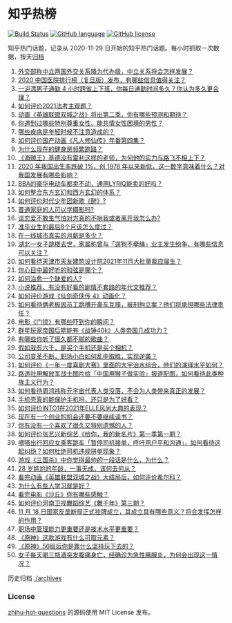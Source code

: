 # 知乎热榜
[![Build Status](https://github.com/ToWeLong/zhihu-hot-questions/workflows/CI/badge.svg)](https://github.com/ToWeLong/zhihu-hot-questions/actions)
[![GitHub language](https://img.shields.io/badge/language-golang-orange.svg)](https://golang.org/)
[![GitHub license](https://img.shields.io/github/license/ToWeLong/zhihu-hot-questions)](https://github.com/ToWeLong/zhihu-hot-questions/blob/main/LICENSE)

知乎热门话题，记录从 2020-11-29 日开始的知乎热门话题。每小时抓取一次数据，按天[归档](./archives)

<!-- BEGIN -->

1. [外交部称中立两国外交关系降为代办级，中立关系将会怎样发展？](https://www.zhihu.com/question/500477495)
1. [2020 中国医院排行榜（复旦版）发布，有哪些信息值得关注？](https://www.zhihu.com/question/500309104)
1. [一沪漂男子通勤 4 小时跨省上下班，你每日通勤时间多久？你认为多久更合理？](https://www.zhihu.com/question/500195924)
1. [如何评价2021法考主观题？](https://www.zhihu.com/question/500487706)
1. [动画《英雄联盟双城之战》将出第二季，你有哪些预测和期待？](https://www.zhihu.com/question/500384695)
1. [你遇到过哪些特别尊重女性、能共情女性困境的男性？](https://www.zhihu.com/question/446116645)
1. [哪些疾病是年轻时候不注意造成的？](https://www.zhihu.com/question/37943101)
1. [如何评价国产动画《凡人修仙传》年番第四集？](https://www.zhihu.com/question/500033790)
1. [为什么现在的健身房频繁跑路？](https://www.zhihu.com/question/384627293)
1. [《海贼王》基德没有雷利这样的老师，为何他的实力与路飞不相上下？](https://www.zhihu.com/question/499628348)
1. [2020 年我国出生率跌破 1%，创 1978 年以来新低，这一数字意味着什么？对我国发展有哪些影响？](https://www.zhihu.com/question/500257903)
1. [BBA的豪华电动车都卖不动，通用LYRIQ能卖的好吗？](https://www.zhihu.com/question/499757708)
1. [如何整合东方玄幻和西方玄幻的体系？](https://www.zhihu.com/question/277245247)
1. [如何评价时代少年团新歌《醉》?](https://www.zhihu.com/question/500456358)
1. [普通家庭的人可以学摄影吗?](https://www.zhihu.com/question/436120147)
1. [谈恋爱不敢生气怕对方真的不哄我或者离开我怎么办?](https://www.zhihu.com/question/500188401)
1. [准毕业生的最后8个月该怎么度过？](https://www.zhihu.com/question/499756465)
1. [在一线城市真实的月薪是多少？](https://www.zhihu.com/question/491311360)
1. [湖北一女子跳楼去世，家属称曾与「遛狗不牵绳」业主发生纷争，有哪些信息可以关注？](https://www.zhihu.com/question/500157114)
1. [如何看待天津市天友建筑设计院2021年11月大批量裁应届生？](https://www.zhihu.com/question/499833060)
1. [你心目中最好听的和弦是哪个？](https://www.zhihu.com/question/53360397)
1. [如何治愈一个缺爱的人?](https://www.zhihu.com/question/418126439)
1. [小说推荐，有没有好看的剧情不套路的年代文推荐？](https://www.zhihu.com/question/458296159)
1. [如何评价游戏《仙剑奇侠传 4》动画化？](https://www.zhihu.com/question/500359547)
1. [如何看待俩老板因员工跳槽开豪车互撞，被刑拘立案？他们将承担哪些法律责任？](https://www.zhihu.com/question/500275412)
1. [电影《门锁》有哪些吓到你的瞬间？](https://www.zhihu.com/question/499038427)
1. [群星玩家帝国后期能有《战锤40k》人类帝国几成功力？](https://www.zhihu.com/question/457716999)
1. [有哪些你听了很久都不腻的歌曲？](https://www.zhihu.com/question/353326128)
1. [假如我有六千，是买个手机还是买个相机？](https://www.zhihu.com/question/498904157)
1. [公司变革不断，职场小白如何乱中取胜，实现逆袭？](https://www.zhihu.com/question/499191577)
1. [如何评价《一年一度喜剧大赛》里面的大宇治水组合，他们的演绎水平如何？](https://www.zhihu.com/question/500372060)
1. [路透社用解放军战士图片给「中国用猴子做实验」报道配图，如何看待此类种族主义行为？](https://www.zhihu.com/question/500094180)
1. [如何看待周鸿祎称元宇宙代表人类没落，不会为人类带来真正的发展？](https://www.zhihu.com/question/500427144)
1. [手机壳真的能保护手机吗，还只是为了好看？](https://www.zhihu.com/question/499039646)
1. [如何评价INTO1在2021年ELLE风尚大典的表现？](https://www.zhihu.com/question/500025936)
1. [现在有一个创业的机会还要不要继续读书？](https://www.zhihu.com/question/499692943)
1. [你有没有一个喜欢了很久又特别遗憾的人？](https://www.zhihu.com/question/498910581)
1. [如何评价张艺兴新综艺《给你，我的新名片》第一季第一期？](https://www.zhihu.com/question/500073881)
1. [嘀嗒出行回应女乘客跳车「暂停司机接单，呼吁用户平和沟通」，如何看待这起纠纷？如何杜绝司机违规拼单现象？](https://www.zhihu.com/question/499741964)
1. [游戏《三国杀》中你觉得最帅的一段话是什么，为什么？](https://www.zhihu.com/question/495859449)
1. [28 岁尴尬的年龄，一事无成，该何去何从？](https://www.zhihu.com/question/495748098)
1. [看完动画《英雄联盟双城之战》大结局后，如何评价希尔科？](https://www.zhihu.com/question/500350987)
1. [为什么有些人学习就是好？](https://www.zhihu.com/question/323022208)
1. [看完电影《沙丘》你有哪些感触？](https://www.zhihu.com/question/392107457)
1. [如何评价河南卫视舞蹈综艺《舞千年》第三期？](https://www.zhihu.com/question/500275702)
1. [11 月 18 日国家反垄断局正式挂牌成立，其成立具有哪些意义？将会发挥怎样的作用？](https://www.zhihu.com/question/499733373)
1. [职场中管理能力更重要还是技术水平更重要？](https://www.zhihu.com/question/494499839)
1. [《原神》这款游戏有什么可取元素？](https://www.zhihu.com/question/498879275)
1. [《原神》56级后你是靠什么坚持玩下去的？](https://www.zhihu.com/question/497993375)
1. [女子每天喝三瓶酒突发腹痛身亡，经确诊为急性胰腺炎，为何会出现这一情况？](https://www.zhihu.com/question/500158146)

<!-- END -->

历史归档 [./archives](./archives)


### License
[zhihu-hot-questions](https://github.com/towelong/zhihu-hot-questions) 的源码使用 MIT License 发布。